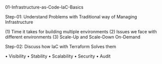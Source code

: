 01-Infrastructure-as-Code-IaC-Basics

Step-01: Understand Problems with Traditional way of Managing Infrastructure

(1)  Time it takes for building multiple environments
(2)  Issues we face with different environments
(3)  Scale-Up and Scale-Down On-Demand

Step-02: Discuss how IaC with Terraform Solves them

•	Visibility
•	Stability
•	Scalability
•	Security
•	Audit
